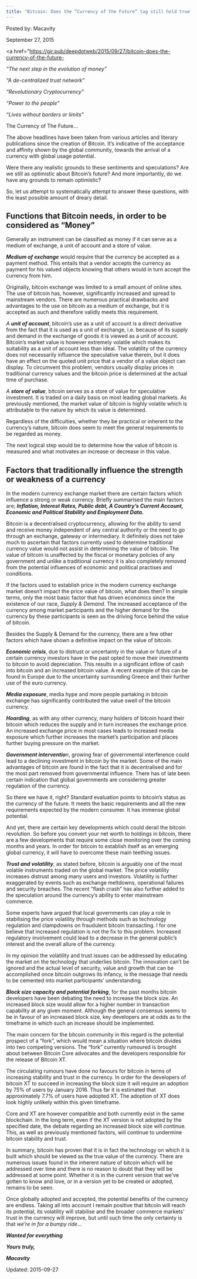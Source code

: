```yaml
---
title: "Bitcoin: Does the “Currency of the Future” tag still hold true?"
---
```


Posted by: Macavity 

<span>September 27, 2015</span>

<span><a href="https://gir.pub/deepdotweb/2015/09/27/bitcoin-does-the-currency-of-the-future-


<p><em>“The next step in the evolution of money”</em></p>
<p><em>“A de-centralized trust network”</em></p>
<p><em>“Revolutionary Cryptocurrency”</em></p>
<p><em>“Power to the people”</em></p>
<p><em>“Lives without borders or limits”</em></p>
<p>The Currency of The Future&#8230;</p>
<p>The above headlines have been taken from various articles and literary publications since the creation of Bitcoin. It’s indicative of the acceptance and affinity shown by the global community, towards the arrival of a currency with global usage potential.</p>
<p>Were there any realistic grounds to these sentiments and speculations? Are we still as optimistic about Bitcoin’s future? And more importantly, do we have any grounds to remain optimistic?</p>
<p>So, let us attempt to systematically attempt to answer these questions, with the least possible amount of dreary detail.</p>
<h2>Functions that Bitcoin needs, in order to be considered as “Money”</h2>
<p>Generally an instrument can be classified as money if it can serve as a medium of exchange, a unit of account and a store of value.</p>
<p><strong><em>Medium of exchange</em></strong> would require that the currency be accepted as a payment method. This entails that a vendor accepts the currency as payment for his valued objects knowing that others would in turn accept the currency from him.</p>
<p>Originally, bitcoin exchange was limited to a small amount of online sites. The use of bitcoin has, however, significantly increased and spread to mainstream vendors. There are numerous practical drawbacks and advantages to the use on bitcoin as a medium of exchange, but it is accepted as such and therefore validly meets this requirement.</p>
<p><em>A <strong>unit of account</strong></em>, bitcoin’s use as a unit of account is a direct derivative from the fact that it is used as a unit of exchange, i.e. because of its supply and demand in the exchange of goods it is viewed as a unit of account. Bitcoin’s market value is however extremely volatile which makes its suitability as a unit of account less than ideal. The volatility of the currency does not necessarily influence the speculative value therein, but it does have an effect on the quoted unit price that a vendor of a value object can display. To circumvent this problem, vendors usually display prices in traditional currency values and the bitcoin price is determined at the actual time of purchase.</p>
<p><em>A <strong>store of value</strong></em>, bitcoin serves as a store of value for speculative investment. It is traded on a daily basis on most leading global markets. As previously mentioned, the market value of bitcoin is highly volatile which is attributable to the nature by which its value is determined.</p>
<p>Regardless of the difficulties, whether they be practical or inherent to the currency’s nature, bitcoin does seem to meet the general requirements to be regarded as money.</p>
<p>The next logical step would be to determine how the value of bitcoin is measured and what motivates an increase or decrease in this value.</p>
<h2>Factors that traditionally influence the strength or weakness of a currency</h2>
<p>In the modern currency exchange market there are certain factors which influence a strong or weak currency. Briefly summarised the main factors are; <strong><em>Inflation, Interest Rates, Public debt, A Country’s Current Account, Economic and Political Stability and Employment Data</em>.</strong></p>
<p>Bitcoin is a decentralised cryptocurrency, allowing for the ability to send and receive money independent of any central authority or the need to go through an exchange, gateway or intermediary. It definitely does not take much to ascertain that factors currently used to determine traditional currency value would not assist in determining the value of bitcoin. The value of bitcoin is unaffected by the fiscal or monetary policies of any government and unlike a traditional currency it is also completely removed from the potential influences of economic and political practises and conditions.</p>
<p>If the factors used to establish price in the modern currency exchange market doesn’t impact the price value of bitcoin, what does then? In simple terms, only the most basic factor that has driven economics since the existence of our race, <em>Supply &amp; Demand</em>. The increased acceptance of the currency among market participants and the higher demand for the currency by these participants is seen as the driving force behind the value of bitcoin.</p>
<p>Besides the Supply &amp; Demand for the currency, there are a few other factors which have shown a definitive impact on the value of bitcoin.</p>
<p><strong><em>Economic crisis</em></strong>, due to distrust or uncertainty in the value or future of a certain currency investors have in the past opted to move their investments to bitcoin to avoid depreciation. This results in a significant inflow of cash into bitcoin and an increased bitcoin value. A recent example of this can be found in Europe due to the uncertainty surrounding Greece and their further use of the euro currency.</p>
<p><strong><em>Media exposure</em></strong>, media hype and more people partaking in bitcoin exchange has significantly contributed the value swell of the bitcoin currency.</p>
<p><strong><em>Hoarding</em></strong>, as with any other currency, many holders of bitcoin hoard their bitcoin which reduces the supply and in turn increases the exchange price. An increased exchange price in most cases leads to increased media exposure which further increases the market’s participation and places further buying pressure on the market.</p>
<p><em><strong>Government interventio</strong>n</em>, growing fear of governmental interference could lead to a declining investment in bitcoin by the market. Some of the main advantages of bitcoin are found in the fact that it is decentralised and for the most part removed from governmental influence. There has of late been certain indication that global governments are considering greater regulation of the currency.</p>
<p>So there we have it, right? Standard evaluation points to bitcoin’s status as the currency of the future. It meets the basic requirements and all the new requirements expected by the modern consumer. It has immense global potential.</p>
<p>And yet, there are certain key developments which could derail the bitcoin revolution. So before you convert your net worth to holdings in bitcoin, there are a few developments that require some close monitoring over the coming months and years. In order for bitcoin to establish itself as an emerging global currency, it will have to overcome these main teething issues.</p>
<p><strong><em>Trust and volatility</em></strong>, as stated before, bitcoin is arguably one of the most volatile instruments traded on the global market. The price volatility increases distrust among many users and investors. Volatility is further exaggerated by events such as exchange meltdowns, operational failures and security breaches. The recent “flash crash” has also further added to the speculation around the currency’s ability to enter mainstream commerce.</p>
<p>Some experts have argued that local governments can play a role in stabilising the price volatility through methods such as technology regulation and clampdowns on fraudulent bitcoin transacting. I for one believe that increased regulation is not the fix to this problem. Increased regulatory involvement could lead to a decrease in the general public’s interest and the overall allure of the currency.</p>
<p>In my opinion the volatility and trust issues can be addressed by educating the market on the technology that underlies bitcoin. The innovation can’t be ignored and the actual level of security, value and growth that can be accomplished once bitcoin outgrows its infancy, is the message that needs to be cemented into market participants’ understanding.</p>
<p><strong><em>Block size capacity and potential forking</em></strong>, for the past months bitcoin developers have been debating the need to increase the block size. An increased block size would allow for a higher number in transaction capability at any given moment. Although the general consensus seems to be in favour of an increased block size, key developers are at odds as to the timeframe in which such an increase should be implemented.</p>
<p>The main concern for the bitcoin community in this regard is the potential prospect of a “fork”, which would mean a situation where bitcoin divides into two competing versions. The “fork” currently rumoured is brought about between Bitcoin Core advocates and the developers responsible for the release of Bitcoin XT.</p>
<p>The circulating rumours have done no favours for bitcoin in terms of increasing stability and trust in the currency. In order for the developers of bitcoin XT to succeed in increasing the block size it will require an adoption by 75% of users by January 2016. Thus far it is estimated that approximately 7.7% of users have adopted XT. The adoption of XT does look highly unlikely within this given timeframe.</p>
<p>Core and XT are however compatible and both currently exist in the same blockchain. In the long term, even if the XT version is not adopted by the specified date, the debate regarding an increased block size will continue. This, as well as previously mentioned factors, will continue to undermine bitcoin stability and trust.</p>
<p>In summary, bitcoin has proven that it is in fact the technology on which it is built which should be viewed as the true value of the currency. There are numerous issues found in the inherent nature of bitcoin which will be addressed over time and there is no reason to doubt that they will be addressed at some point. Whether it is in the current version that we’ve gotten to know and love, or in a version yet to be created or adopted, remains to be seen.</p>
<p>Once globally adopted and accepted, the potential benefits of the currency are endless. Taking all into account I remain positive that bitcoin will reach its potential, its volatility will stabilise and the broader commerce markets’ trust in the currency will improve, but until such time the only certainty is that <em>we’re in for a bumpy ride</em>…</p>
<p><strong><em>Wanted for everything</em></strong></p>
<p><strong><em>Yours truly,</em></strong></p>
<p><strong><em>Macavity</em></strong></p>

Updated: 2015-09-27

